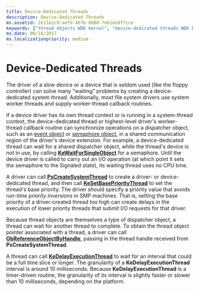 ```yaml
---
title: Device-Dedicated Threads
description: Device-Dedicated Threads
ms.assetid: 2e11e2c9-aefd-4b7b-8d80-7eb1da9f7cce
keywords: ["thread objects WDK kernel", "device-dedicated threads WDK kernel", "run-time priority inversions WDK kernel", "PsCreateSystemThread", "KeSetBasePriorityThread"]
ms.date: 06/16/2017
ms.localizationpriority: medium
---
```


# Device-Dedicated Threads





The driver of a slow device or a device that is seldom used (like the floppy controller) can solve many "waiting" problems by creating a device-dedicated system thread. Additionally, most file system drivers use system worker threads and supply worker-thread callback routines.

If a device driver has its own thread context or is running in a system-thread context, the device-dedicated thread or highest-level driver's worker-thread callback routine can synchronize operations on a dispatcher object, such as an [event object](event-objects.md) or [semaphore object](semaphore-objects.md), in a shared communication region of the driver's device extension. For example, a device-dedicated thread can wait for a shared dispatcher object, while the thread's device is not in use, by calling [**KeWaitForSingleObject**](https://docs.microsoft.com/windows-hardware/drivers/ddi/wdm/nf-wdm-kewaitforsingleobject) for a semaphore. Until the device driver is called to carry out an I/O operation (at which point it sets the semaphore to the Signaled state), its waiting thread uses no CPU time.

A driver can call [**PsCreateSystemThread**](https://docs.microsoft.com/windows-hardware/drivers/ddi/wdm/nf-wdm-pscreatesystemthread) to create a driver- or device-dedicated thread, and then call [**KeSetBasePriorityThread**](https://docs.microsoft.com/windows-hardware/drivers/ddi/ntddk/nf-ntddk-kesetbaseprioritythread) to set the thread's base priority. The driver should specify a priority value that avoids *run-time priority inversions* in SMP machines. That is, setting the base priority of a driver-created thread too high can create delays in the execution of lower priority threads that submit I/O requests for that driver.

Because thread objects are themselves a type of dispatcher object, a thread can wait for another thread to complete. To obtain the thread object pointer associated with a thread, a driver can call [**ObReferenceObjectByHandle**](https://docs.microsoft.com/windows-hardware/drivers/ddi/wdm/nf-wdm-obreferenceobjectbyhandle), passing in the thread handle received from **PsCreateSystemThread**.

A thread can call [**KeDelayExecutionThread**](https://docs.microsoft.com/windows-hardware/drivers/ddi/wdm/nf-wdm-kedelayexecutionthread) to wait for an interval that could be a full time slice or longer. The granularity of a **KeDelayExecutionThread** interval is around 10 milliseconds. Because **KeDelayExecutionThread** is a timer-driven routine, the granularity of its interval is slightly faster or slower than 10 milliseconds, depending on the platform.

 

 




